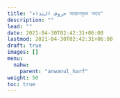 ```yaml
---
title: "حروف النداء আহ্বানসূচক অব্যয়"
description: ""
lead: ""
date: 2021-04-30T02:42:31+06:00
lastmod: 2021-04-30T02:42:31+06:00
draft: true
images: []
menu: 
  nahw:
    parent: "anwanul_harf"
weight: 50
toc: true
---
```



